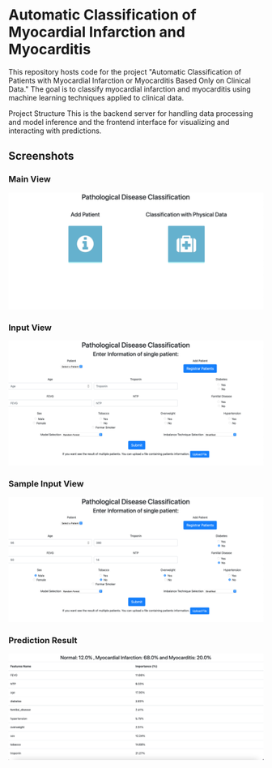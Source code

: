 # Automatic Classification of Myocardial Infarction and Myocarditis
This repository hosts code for the project "Automatic Classification of Patients with Myocardial Infarction or Myocarditis Based Only on Clinical Data." The goal is to classify myocardial infarction and myocarditis using machine learning techniques applied to clinical data.

Project Structure
This is the backend server for handling data processing and model inference and the frontend interface for visualizing and interacting with predictions.


## Screenshots

### Main View
![Main View](output/main.png)

### Input View
![Input View](output/input.png)

### Sample Input View
![Sample Input View](output/sample.png)

### Prediction Result
![Prediction Result](output/results.png)
